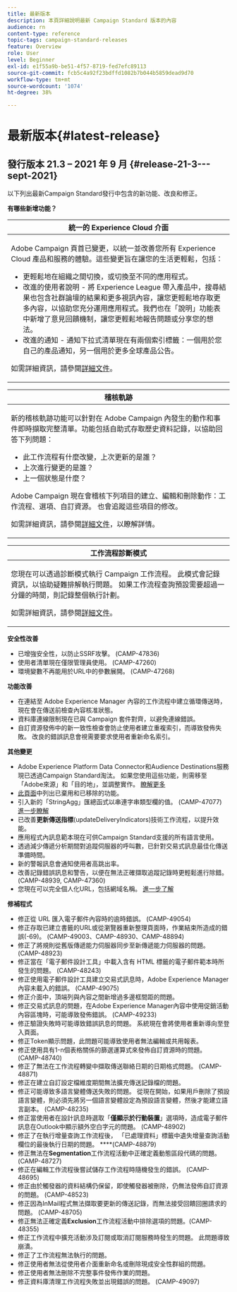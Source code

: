 ```yaml
---
title: 最新版本
description: 本頁詳細說明最新 Campaign Standard 版本的內容
audience: rn
content-type: reference
topic-tags: campaign-standard-releases
feature: Overview
role: User
level: Beginner
exl-id: e1f55a9b-be51-4f57-8719-fed7efc89113
source-git-commit: fcb5c4a92f23bdffd1082b7b044b5859dead9d70
workflow-type: tm+mt
source-wordcount: '1074'
ht-degree: 38%

---
```



# 最新版本{#latest-release}

## 發行版本 21.3 – 2021 年 9 月 {#release-21-3---sept-2021}

以下列出最新Campaign Standard發行中包含的新功能、改良和修正。

**有哪些新增功能？**


<table> 
<thead> 
<tr> 
<th> <strong>統一的 Experience Cloud 介面</strong><br /> </th> 
</tr> 
</thead> 
<tbody> 
<tr> 
<td>
<p>Adobe Campaign 頁首已變更，以統一並改善您所有 Experience Cloud 產品和服務的體驗。這些變更旨在讓您的生活更輕鬆，包括：</p>
<ul>
<li>更輕鬆地在組織之間切換，或切換至不同的應用程式。</li>
<li>改進的使用者說明 - 將 Experience League 帶入產品中，搜尋結果也包含社群論壇的結果和更多視訊內容，讓您更輕鬆地存取更多內容，以協助您充分運用應用程式。我們也在「說明」功能表中新增了意見回饋機制，讓您更輕鬆地報告問題或分享您的想法。</li>
<li>改進的通知 - 通知下拉式清單現在有兩個索引標籤：一個用於您自己的產品通知，另一個用於更多全球產品公告。</li>
</ul>
<p>如需詳細資訊，請參閱<a href="../../start/using/interface-description.md#top-bar">詳細文件</a>。
</p>
</td> 
</tr> 
</tbody> 
</table>

<table> 
<thead> 
<tr> 
<th> <strong>稽核軌跡</strong><br /> </th> 
</tr> 
</thead> 
<tbody> 
<tr> 
<td>
<p>新的稽核軌跡功能可以針對在 Adobe Campaign 內發生的動作和事件即時擷取完整清單。功能包括自助式存取歷史資料記錄，以協助回答下列問題：</p>
<ul>
<li>此工作流程有什麼改變，上次更新的是誰？</li>
<li>上次進行變更的是誰？</li>
<li>上一個狀態是什麼？</li>
</ul>
<p>Adobe Campaign 現在會稽核下列項目的建立、編輯和刪除動作：工作流程、選項、自訂資源。 也會追蹤這些項目的修改。</p>
<p>如需詳細資訊，請參閱<a href="../../administration/using/audit.md">詳細文件</a>，以瞭解詳情。</p>
</td> 
</tr> 
</tbody> 
</table>


<table> 
<thead> 
<tr> 
<th> <strong>工作流程診斷模式</strong><br /> </th> 
</tr> 
</thead> 
<tbody> 
<tr> 
<td>
<p>您現在可以透過診斷模式執行 Campaign 工作流程。 此模式會記錄資訊，以協助疑難排解執行問題。 如果工作流程查詢預設需要超過一分鐘的時間，則記錄整個執行計劃。</p>
<p>如需詳細資訊，請參閱<a href="../../automating/using/managing-execution-options.md">詳細文件</a>。</p>
</td> 
</tr> 
</tbody> 
</table>

**安全性改善**

* 已增強安全性，以防止SSRF攻擊。 (CAMP-47836)
* 使用者清單現在僅限管理員使用。 (CAMP-47260)
* 環境變數不再能用於URL中的參數展開。 (CAMP-47268)

**功能改善**

* 在連結至 Adobe Experience Manager 內容的工作流程中建立循環傳送時，現在會在傳送前檢查內容核准狀態。
* 資料庫連線限制現在已與 Campaign 套件對齊，以避免連線錯誤。
* 自訂資源發佈中的新一致性檢查會防止使用者建立重複索引，而導致發佈失敗。 改良的錯誤訊息會視需要要求使用者重新命名索引。

**其他變更**

* Adobe Experience Platform Data Connector和Audience Destinations服務現已透過Campaign Standard淘汰。 如果您使用這些功能，則需移至「Adobe來源」和「目的地」，並調整實作。 [瞭解更多](../../integrating/using/get-started-sources-destinations.md)
* [此頁面](deprecated-features.md)中列出已棄用和已移除的功能。
* 引入新的「StringAgg」匯總函式以串連字串類型欄的值。 (CAMP-47077)[ 進一步瞭解](../../automating/using/list-of-functions.md#aggregates)
* 已改善&#x200B;**更新傳送指標**(updateDeliveryIndicators)技術工作流程，以提升效能。
* 應用程式內訊息範本現在可供Campaign Standard支援的所有語言使用。
* 透過減少傳遞分析期間對追蹤伺服器的呼叫數，已針對交易式訊息最佳化傳送準備時間。
* 新的警報訊息會通知使用者高跳出率。
* 改善記錄錯誤訊息和警告，以便在無法正確擷取追蹤記錄時更輕鬆進行除錯。 (CAMP-48939, CAMP-47360)
* 您現在可以完全個人化URL，包括網域名稱。 [進一步了解](../../designing/using/personalization.md#personalizing-urls)

**修補程式**

* 修正從 URL 匯入電子郵件內容時的逾時錯誤。 (CAMP-49054)
* 修正存取已建立書籤的URL或從瀏覽器重新整理頁面時，作業結束所造成的錯誤(-69)。 (CAMP-49003、CAMP-48930、CAMP-48894)
* 修正了將規則從舊版傳遞能力伺服器同步至新傳遞能力伺服器的問題。 (CAMP-48923)
* 修正當在「電子郵件設計工具」中載入含有 HTML 標籤的電子郵件範本時所發生的問題。 (CAMP-48243)
* 修正使用電子郵件設計工具建立交易式訊息時，Adobe Experience Manager內容未載入的錯誤。 (CAMP-49075)
* 修正介面中，頂端列與內容之間新增過多邊框間距的問題。
* 修正交易式訊息的問題，在Adobe Experience Manager內容中使用促銷活動內容區塊時，可能導致發佈錯誤。 (CAMP-49233)
* 修正驗證失敗時可能導致錯誤訊息的問題。 系統現在會將使用者重新導向至登入頁面。
* 修正Token顯示問題，此問題可能導致使用者無法編輯或共用報表。
* 修正使用具有1-n個表格關係的篩選運算式來發佈自訂資源時的問題。 (CAMP-48740)
* 修正了無法在工作流程轉變中擷取傳送聯絡日期的日期格式問題。 (CAMP-48871)
* 修正在建立自訂設定檔維度期間無法擴充傳送記錄檔的問題。
* 修正可能導致多語言變體傳送失敗的問題。 從現在開始，如果用戶刪除了預設語言變體，則必須先將另一個語言變體設定為預設語言變體，然後才能建立語言副本。 (CAMP-48235)
* 修正當使用者在設計訊息時選取「**僅顯示於行動裝置**」選項時，造成電子郵件訊息在Outlook中顯示額外空白字元的問題。 (CAMP-48902)
* 修正了在執行增量查詢工作流程後， 「已處理資料」標籤中遺失增量查詢活動欄位的最後執行日期的問題。 ****(CAMP-48879)
* 修正無法在&#x200B;**Segmentation**&#x200B;工作流程活動中正確定義動態區段代碼的問題。 (CAMP-48727)
* 修正在編輯工作流程後嘗試儲存工作流程時隨機發生的錯誤。 (CAMP-48695)
* 修正由於觸發器的資料結構仍保留，即使觸發器被刪除，仍無法發佈自訂資源的問題。 (CAMP-48523)
* 修正因為InMail程式無法擷取要更新的傳送記錄，而無法接受回饋回圈請求的問題。 (CAMP-48705)
* 修正無法正確定義&#x200B;**Exclusion**&#x200B;工作流程活動中排除選項的問題。(CAMP-48355)
* 修正工作流程中擴充活動涉及訂閱或取消訂閱服務時發生的問題。 此問題導致崩潰。
* 修正了工作流程無法執行的問題。
* 修正使用者無法從使用者介面重新命名或刪除現成安全性群組的問題。
* 修正使用者無法刪除不完整事件發佈作業的問題。
* 修正資料庫清理工作流程失敗並出現錯誤的問題。 (CAMP-49097)
